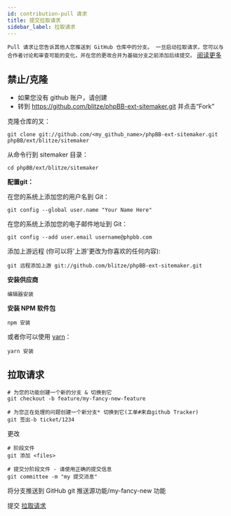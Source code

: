 ```yaml
---
id: contribution-pull 请求
title: 提交拉取请求
sidebar_label: 拉取请求
---
```


`Pull 请求让您告诉其他人您推送到 GitHub 仓库中的分支。 一旦启动拉取请求，您可以与合作者讨论和审查可能的变化，并在您的更改合并为基础分支之前添加后续提交。` [阅读更多](https://help.github.com/articles/about-pull-requests/)

## 禁止/克隆

* 如果您没有 github 账户，请创建
* 转到 https://github.com/blitze/phpBB-ext-sitemaker.git 并点击“Fork”

克隆仓库的叉：

    git clone git://github.com/<my_github_name>/phpBB-ext-sitemaker.git phpBB/ext/blitze/sitemaker
    

从命令行到 sitemaker 目录：

    cd phpBB/ext/blitze/sitemaker
    

**配置git：**

在您的系统上添加您的用户名到 Git：

    git config --global user.name "Your Name Here"
    

在您的系统上添加您的电子邮件地址到 Git：

    git config --add user.email username@phpbb.com
    

添加上游远程 (你可以将'上游'更改为你喜欢的任何内容):

    git 远程添加上游 git://github.com/blitze/phpBB-ext-sitemaker.git
    

**安装供应商**

    编辑器安装
    

**安装 NPM 软件包**

    npm 安装
    

或者你可以使用 [yarn](https://yarnpkg.com)：

    yarn 安装
    

## 拉取请求

    # 为您的功能创建一个新的分支 & 切换到它
    git checkout -b feature/my-fancy-new-feature
    
    # 为您正在处理的问题创建一个新分支* 切换到它(工单#来自github Tracker)
    git 签出-b ticket/1234
    

更改

    # 阶段文件
    git 添加 <files> 
    
    # 提交分阶段文件 - 请使用正确的提交信息
    git committee -m "my 提交消息"
    

将分支推送到 GitHub git 推送源功能/my-fancy-new 功能

提交 [拉取请求](https://github.com/blitze/phpBB-ext-sitemaker/pulls)